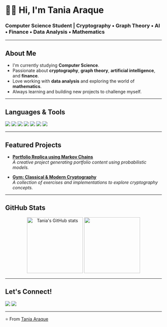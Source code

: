 # 👩‍💻 Hi, I'm Tania Araque  

###  Computer Science Student | Cryptography • Graph Theory • AI • Finance • Data Analysis • Mathematics  

---

##  About Me  
-  I'm currently studying **Computer Science**.  
-  Passionate about **cryptography**, **graph theory**, **artificial intelligence**, and **finance**.  
-  Love working with **data analysis** and exploring the world of **mathematics**.  
-  Always learning and building new projects to challenge myself.  

---

##  Languages & Tools  

<p align="left">
  <img src="https://img.shields.io/badge/Python-3776AB?style=for-the-badge&logo=python&logoColor=white"/>
  <img src="https://img.shields.io/badge/C-A8B9CC?style=for-the-badge&logo=c&logoColor=white"/>
  <img src="https://img.shields.io/badge/JavaScript-F7DF1E?style=for-the-badge&logo=javascript&logoColor=black"/>
  <img src="https://img.shields.io/badge/HTML5-E34F26?style=for-the-badge&logo=html5&logoColor=white"/>
  <img src="https://img.shields.io/badge/CSS3-1572B6?style=for-the-badge&logo=css3&logoColor=white"/>
  <img src="https://img.shields.io/badge/Matlab-0076A8?style=for-the-badge&logo=mathworks&logoColor=white"/>
  <img src="https://img.shields.io/badge/Assembly-525252?style=for-the-badge&logo=assembler&logoColor=white"/>
</p>  

---

##  Featured Projects  

- **[Portfolio Replica using Markov Chains](https://github.com/AlchemistDude/Cadenas-de-Markov-y-Aplicaciones-2024-1/tree/main/Proyecto)**  
  *A creative project generating portfolio content using probabilistic models.*

- **[Gym: Classical & Modern Cryptography](https://github.com/dmondragonn/cripto-front)**  
  *A collection of exercises and implementations to explore cryptography concepts.*  

---

## GitHub Stats  

<p align="center">
  <img src="https://github-readme-stats.vercel.app/api?username=TaniaAraque&show_icons=true&theme=radical" alt="Tania's GitHub stats" height="180px"/>
  <img src="https://github-readme-stats.vercel.app/api/top-langs/?username=TaniaAraque&layout=compact&theme=radical" height="180px"/>
</p>  

---

##  Let's Connect!  

<p align="left">
  <a href="mailto:taraqued@unaul.edu.co"><img src="https://img.shields.io/badge/Email-D14836?style=for-the-badge&logo=gmail&logoColor=white"/></a>
  <a href="https://www.linkedin.com/in/your-linkedin/"><img src="https://img.shields.io/badge/LinkedIn-0077B5?style=for-the-badge&logo=linkedin&logoColor=white"/></a>
 
</p>  

---

⭐️ From [Tania Araque](https://github.com/TaniaAraque)  
